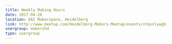 ```yaml
---
title: Weekly Making Hours
date: 2017-04-26
location: DAI Makerspace, Heidelberg
link: http://www.meetup.com/Heidelberg-Makers-Meetup/events/xtqvnlywgbjc/
usergroup: makershd
type: usergroup
---
```

